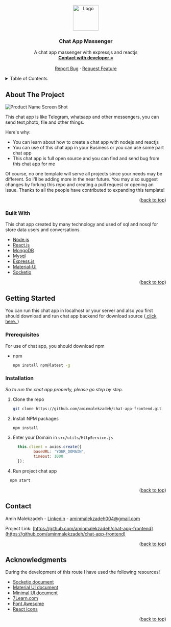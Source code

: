 <div id="top"></div>


<!-- PROJECT LOGO -->
<br />
<div align="center">
  <a href="https://github.com/othneildrew/Best-README-Template">
    <img src="https://res.cloudinary.com/dzft1lfjv/image/upload/v1644007445/android-chrome-512x512_vwclot.png" alt="Logo" width="80" height="80">
  </a>

  <h3 align="center">Chat App Massenger</h3>

  <p align="center">
    A chat app massenger with expressjs and reactjs
    <br />
    <a href="#contact"><strong>Contact with developer »</strong></a>
    <br />
    <br />
    <a href="mailto: aminmalekzadeh004@gmail.com">Report Bug</a>
    ·
    <a href="mailto: aminmalekzadeh004@gmail.com">Request Feature</a>
  </p>
</div>



<!-- TABLE OF CONTENTS -->
<details>
  <summary>Table of Contents</summary>
  <ol>
    <li>
      <a href="#about-the-project">About The Project</a>
      <ul>
        <li><a href="#built-with">Built With</a></li>
      </ul>
    </li>
    <li>
      <a href="#getting-started">Getting Started</a>
      <ul>
        <li><a href="#prerequisites">Prerequisites</a></li>
        <li><a href="#installation">Installation</a></li>
      </ul>
    </li>
    <li><a href="#contact">Contact</a></li>
    <li><a href="#acknowledgments">Acknowledgments</a></li>
  </ol>
</details>



<!-- ABOUT THE PROJECT -->
## About The Project

![Product Name Screen Shot][product-screenshot]

This chat app is like Telegram, whatsapp and other messengers, you can send text,photo, file and other things.

Here's why:
* You can learn about how to create a chat app with nodejs and reactjs
* You can use of this chat app in your Business or you can use some part chat app
* This chat app is full open source and you can find and send bug from this chat app for me

Of course, no one template will serve all projects since your needs may be different. So I'll be adding more in the near future. You may also suggest changes by forking this repo and creating a pull request or opening an issue. Thanks to all the people have contributed to expanding this template!


<p align="right">(<a href="#top">back to top</a>)</p>



### Built With

This chat app created by many technology and used of sql and nosql for store data users and conversations

* [Node.js](https://nodejs.org/en/)
* [React.js](https://reactjs.org/)
* [MongoDB](https://www.mongodb.com/)
* [Mysql](https://www.mysql.com/)
* [Express.js](https://expressjs.com/)
* [Material-UI](https://material-ui.com/)
* [Socketio](https://socket.io/docs/v4/)


<p align="right">(<a href="#top">back to top</a>)</p>



<!-- GETTING STARTED -->
## Getting Started

You can run this chat app in localhost or your server and also you first should download and run chat app backend for download source (<a href="https://github.com/aminmalekzadeh/chat-app-backend"> click here. </a>)

### Prerequisites

For use of chat app, you should download npm
* npm
  ```sh
  npm install npm@latest -g
  ```

### Installation

_So to run the chat app properly, please go step by step._

1. Clone the repo
   ```sh
   git clone https://github.com/aminmalekzadeh/chat-app-frontend.git
   ```
2. Install NPM packages
   ```sh
   npm install
   ```
3. Enter your Domain in `src/utils/HttpService.js`
   ```js
     this.client = axios.create({
            baseURL: 'YOUR_DOMAIN',
            timeout: 1000
     });
   ```
  4. Run project chat app
   ```sh
     npm start
   ```

<p align="right">(<a href="#top">back to top</a>)</p>




<!-- CONTACT -->
## Contact

Amin Malekzadeh - [Linkedin](https://www.linkedin.com/in/aminmalekzadeh/) - aminmalekzadeh004@gmail.com

Project Link: [https://github.com/aminmalekzadeh/chat-app-frontend](https://github.com/aminmalekzadeh/chat-app-frontend)

<p align="right">(<a href="#top">back to top</a>)</p>



<!-- ACKNOWLEDGMENTS -->
## Acknowledgments

During the development of this route I have used the following resources!

* [Socketio document](https://socket.io/docs/v4/)
* [Material UI document](https://mui.com/getting-started/installation/)
* [Minimal UI document](https://docs-minimals.vercel.app/introduction)
* [7Learn.com](https://7Learn.com/)
* [Font Awesome](https://fontawesome.com)
* [React Icons](https://react-icons.github.io/react-icons/search)

<p align="right">(<a href="#top">back to top</a>)</p>



<!-- MARKDOWN LINKS & IMAGES -->
<!-- https://www.markdownguide.org/basic-syntax/#reference-style-links -->
[contributors-shield]: https://img.shields.io/github/contributors/othneildrew/Best-README-Template.svg?style=for-the-badge
[contributors-url]: https://github.com/othneildrew/Best-README-Template/graphs/contributors
[forks-shield]: https://img.shields.io/github/forks/othneildrew/Best-README-Template.svg?style=for-the-badge
[forks-url]: https://github.com/othneildrew/Best-README-Template/network/members
[stars-shield]: https://img.shields.io/github/stars/othneildrew/Best-README-Template.svg?style=for-the-badge
[stars-url]: https://github.com/othneildrew/Best-README-Template/stargazers
[issues-shield]: https://img.shields.io/github/issues/othneildrew/Best-README-Template.svg?style=for-the-badge
[issues-url]: https://github.com/othneildrew/Best-README-Template/issues
[license-shield]: https://img.shields.io/github/license/othneildrew/Best-README-Template.svg?style=for-the-badge
[license-url]: https://github.com/othneildrew/Best-README-Template/blob/master/LICENSE.txt
[linkedin-shield]: https://img.shields.io/badge/-LinkedIn-black.svg?style=for-the-badge&logo=linkedin&colorB=555
[linkedin-url]: https://linkedin.com/in/othneildrew
[product-screenshot]: https://res.cloudinary.com/dzft1lfjv/image/upload/v1644007988/cover-chatapp_hxqst2.png
